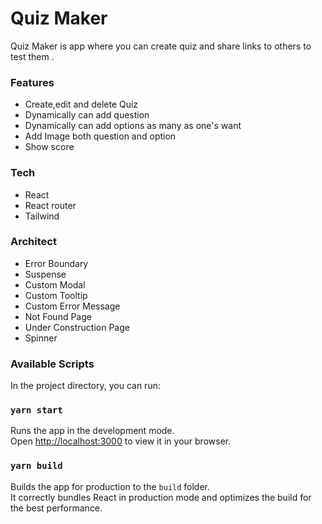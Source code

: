 # Quiz Maker
Quiz Maker is app where you can create quiz and share links to others to test them . 

### Features
- Create,edit and delete Quiz
- Dynamically can add question
- Dynamically can add options as many as one's want
- Add Image both question and option
- Show score 

### Tech
- React 
- React router
- Tailwind

### Architect
- Error Boundary 
- Suspense
- Custom Modal
- Custom Tooltip
- Custom Error Message
- Not Found Page
- Under Construction Page
- Spinner



### Available Scripts

In the project directory, you can run:

### `yarn start`

Runs the app in the development mode.\
Open [http://localhost:3000](http://localhost:3000) to view it in your browser.

### `yarn build`

Builds the app for production to the `build` folder.\
It correctly bundles React in production mode and optimizes the build for the best performance.

